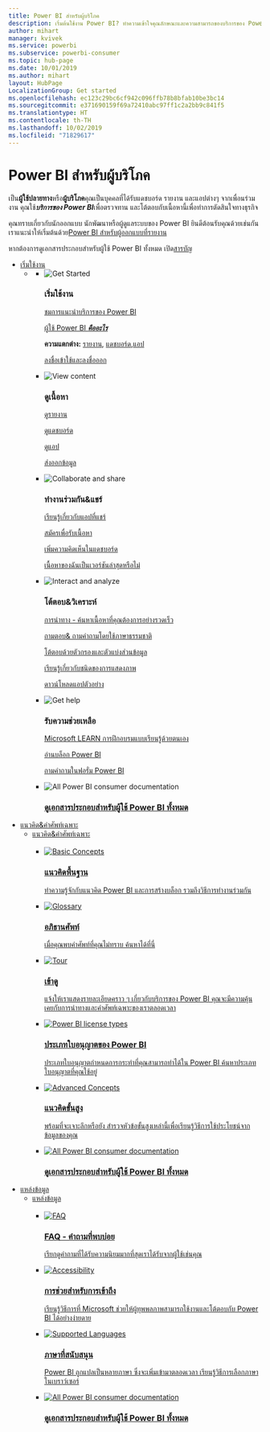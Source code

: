 ```yaml
---
title: Power BI สำหรับผู้บริโภค
description: เริ่มต้นใช้งาน Power BI? ทำความเข้าใจคุณลักษณะและความสามารถของบริการของ Power BI และดูว่าคุณสามารถทำอะไรได้บ้างในฐานะผู้ใช้ Power BI หรือผู้ใช้ปลายทาง
author: mihart
manager: kvivek
ms.service: powerbi
ms.subservice: powerbi-consumer
ms.topic: hub-page
ms.date: 10/01/2019
ms.author: mihart
layout: HubPage
LocalizationGroup: Get started
ms.openlocfilehash: ec123c29bc6cf942c096ffb78b8bfab10be3bc14
ms.sourcegitcommit: e371690159f69a72410abc97ff1c2a2bb9c841f5
ms.translationtype: HT
ms.contentlocale: th-TH
ms.lasthandoff: 10/02/2019
ms.locfileid: "71829617"
---
```

<div id="main" class="v2">
      <div class="container">
            <h1 class="">Power BI สำหรับผู้บริโภค</h1>
            <p>เป็น<b>ผู้ใช้ปลายทาง</b>หรือ<b>ผู้บริโภค</b>คุณเป็นบุคคลที่ได้รับแดชบอร์ด รายงาน และแอปต่างๆ จากเพื่อนร่วมงาน คุณใช้<b><i>บริการของ Power BI</i></b>เพื่อตรวจทาน และโต้ตอบกับเนื้อหานี้เพื่อทำการตัดสินใจทางธุรกิจ</p>
            <p>คุณทราบเกี่ยวกับนักออกแบบ นักพัฒนาหรือผู้ดูแลระบบของ Power BI ยินดีต้อนรับคุณด้วยเช่นกัน เราแนะนำให้เริ่มต้นด้วย<a href="../power-bi-creator-landing.md">Power BI สำหรับผู้ออกแบบที่รายงาน</a></p>
            <p>หากต้องการดูเอกสารประกอบสำหรับผู้ใช้ Power BI ทั้งหมด เปิด<a href="end-user-consumer.md">สารบัญ</a></p>
            <ul class="pivots">
            <li>
                <a href="#get-started" data-linktype="self-bookmark">เริ่มใช้งาน</a>
                <ul id="get-started" class="cardsF">
                    <li>
                        <a data-default="true" href="#getstarted" data-linktype="self-bookmark"></a>
                        <ul id="getstarted" class="cardsF">
                            <li>
                                <div class="cardSize">
                                    <div class="cardPadding">
                                        <div class="card">
                                            <div class="cardImageOuter">
                                                <div class="cardImage">
                                                    <img alt="Get Started" src="media/end-user-consumer/get-started.svg" data-linktype="relative-path">
                                                </div>
                                            </div>
                                            <div class="cardText">
                                                <h3>เริ่มใช้งาน</h3>
                                                <p><a href="/power-bi/consumer/end-user-reading-view" data-linktype="absolute-path">ชมการแนะนำบริการของ Power BI</a></p>
                                                <p><a href="/power-bi/consumer/end-user-consumer" data-linktype="absolute-path">ผู้ใช้ Power BI <b><i>คืออะไร</i></b></a></p>
                                                <p><b>ความแตกต่าง:</b> <a href="/power-bi/consumer/end-user-reports" data-linktype="absolute-path">รายงาน</a>, <a href="/power-bi/consumer/end-user-dashboards" data-linktype="absolute-path">แดชบอร์ด</a>,<a href="/power-bi/consumer/end-user-apps" data-linktype="absolute-path">แอป</a></p>
                                                <p><a href="/power-bi/consumer/end-user-sign-in" data-linktype="absolute-path">ลงชื่อเข้าใช้และลงชื่อออก</a></p>
                                            </div>
                                        </div>
                                    </div>
                                </div>
                            </li>
                            <li>
                                <div class="cardSize">
                                    <div class="cardPadding">
                                        <div class="card">
                                            <div class="cardImageOuter">
                                                <div class="cardImage">
                                                    <img alt="View content" src="media/end-user-consumer/view-content.svg" data-linktype="relative-path">
                                                </div>
                                            </div>
                                            <div class="cardText">
                                                <h3>ดูเนื้อหา</h3>
                                                <p><a href="/power-bi/consumer/end-user-report-open" data-linktype="absolute-path">ดูรายงาน</a></p>
                                                <p><a href="/power-bi/consumer/end-user-dashboard-open" data-linktype="absolute-path">ดูแดชบอร์ด</a></p>
                                                <p><a href="/power-bi/consumer/end-user-app-view" data-linktype="absolute-path">ดูแอป</a></p>
                                                <p><a href="/power-bi/consumer/end-user-export" data-linktype="absolute-path">ส่งออกข้อมูล</a>
                                            </div>
                                        </div>
                                    </div>
                                </div>
                            </li>
                            <li>
                                <div class="cardSize">
                                    <div class="cardPadding">
                                        <div class="card">
                                            <div class="cardImageOuter">
                                                <div class="cardImage">
                                                    <img alt="Collaborate and share" src="media/end-user-consumer/collaborate-share.svg" data-linktype="relative-path">
                                                </div>
                                            </div>
                                            <div class="cardText">
                                                <h3>ทำงานร่วมกัน&amp;แชร์</h3>
                                                <p><a href="/power-bi/consumer/end-user-apps" data-linktype="absolute-path">เรียนรู้เกี่ยวกับแอปที่แชร์</a></p>
                                                <p><a href="/power-bi/consumer/end-user-subscribe" data-linktype="absolute-path">สมัครเพื่อรับเนื้อหา</a></p>
                                                <p><a href="/power-bi/consumer/end-user-comment" data-linktype="absolute-path">เพิ่มความคิดเห็นในแดชบอร์ด</a></p>
                                                <p><a href="/power-bi/consumer/end-user-fresh" data-linktype="absolute-path">เนื้อหาของฉันเป็นเวอร์ชันล่าสุดหรือไม่</a></p>
                                            </div>
                                        </div>
                                    </div>
                                </div>
                            </li>
                            <li>
                                <div class="cardSize">
                                    <div class="cardPadding">
                                        <div class="card">
                                            <div class="cardImageOuter">
                                                <div class="cardImage">
                                                    <img alt="Interact and analyze" src="media/end-user-consumer/interact-analyze.svg" data-linktype="relative-path">
                                                </div>
                                            </div>
                                            <div class="cardText">
                                                <h3>โต้ตอบ&amp;วิเคราะห์</h3>
                                                <p><a href="/power-bi/consumer/end-user-experience" data-linktype="absolute-path">การนำทาง - ค้นหาเนื้อหาที่คุณต้องการอย่างรวดเร็ว</a></p>
                                                <p><a href="/power-bi/consumer/end-user-q-and-a" data-linktype="absolute-path">ถามตอบ&amp; ถามคำถามโดยใช้ภาษาธรรมชาติ </a></p>
                                                <p><a href="/power-bi/consumer/end-user-report-filter" data-linktype="absolute-path">โต้ตอบด้วยตัวกรองและตัวแบ่งส่วนข้อมูล</a></p>
                                                <p><a href="/power-bi/consumer/end-user-visual-type" data-linktype="absolute-path">เรียนรู้เกี่ยวกับชนิดของการแสดงภาพ</a></p>
                                                <p><a href="/power-bi/consumer/end-user-app-marketing" data-linktype="absolute-path">ดาวน์โหลดแอปตัวอย่าง</a></p>
                                            </div>
                                        </div>
                                    </div>
                                </div>
                            </li>
                            <li>
                                <div class="cardSize">
                                    <div class="cardPadding">
                                        <div class="card">
                                            <div class="cardImageOuter">
                                                <div class="cardImage">
                                                    <img alt="Get help" src="media/end-user-consumer/get-help.svg" data-linktype="relative-path">
                                                </div>
                                            </div>
                                            <div class="cardText">
                                                <h3>รับความช่วยเหลือ</h3>
                                            <p><a href="https://docs.microsoft.com/en-us/learn/paths/consume-data-with-power-bi/" data-linktype="absolute-path">Microsoft LEARN การฝึกอบรมแบบเรียนรู้ด้วยตนเอง</a></p>
                                                <p><a href="https://powerbi.microsoft.com/blog/" data-linktype="absolute-path">อ่านบล็อก Power BI</a></p>
                                                <p><a href="http://community.powerbi.com/" data-linktype="absolute-path">ถามคำถามในฟอรั่ม Power BI</a></p>
                                            </div>
                                        </div>
                                    </div>
                                </div>
                            </li>
                            <li>
                                <div class="cardSize">
                                    <div class="cardPadding">
                                        <div class="card">
                                            <div class="cardImageOuter">
                                                <div class="cardImage">
                                                    <img alt="All Power BI consumer documentation" src="media/end-user-consumer/see-all.svg" data-linktype="relative-path">
                                                </div>
                                            </div>
                                            <div class="cardText">
                                                <a href="end-user-consumer.md" data-linktype="absolute-path">
                                                <h3>ดูเอกสารประกอบสำหรับผู้ใช้ Power BI ทั้งหมด</h3></a>
                                            </div>
                                        </div>
                                    </div>
                                </div>
                            </li>
                        </ul>
                    </li>
                </ul>
            </li>
            <li>
                <a href="#concepts-terminology" data-linktype="self-bookmark"> แนวคิด&amp;คำศัพท์เฉพาะ</a>
                <ul id="concepts-terminology">
                    <li>
                        <a href="#conceptsterminology" data-linktype="self-bookmark"> แนวคิด&amp;คำศัพท์เฉพาะ</a>
                        <ul id="conceptsterminology" class="cardsC">
                            <br>
                            <li>
                                <a href="/power-bi/consumer/End-user-basic-concepts" data-linktype="absolute-path">
                                    <div class="cardSize">
                                        <div class="cardPadding">
                                            <div class="card">
                                                <div class="cardImageOuter">
                                                    <div class="cardImage bgdAccent1">
                                                        <img src="media/end-user-consumer/basic-concepts.svg" alt="Basic Concepts" data-linktype="relative-path">
                                                    </div>
                                                </div>
                                                <div class="cardText">
                                                    <h3>แนวคิดพื้นฐาน</h3>
                                                    <p>ทำความรู้จักกับแนวคิด Power BI และการสร้างบล็อก รวมถึงวิธีการทำงานร่วมกัน</p>
                                                </div>
                                            </div>
                                        </div>
                                    </div>
                                </a>
                            </li>
                            <li>
                                <a href="/power-bi/consumer/End-user-glossary" data-linktype="absolute-path">
                                    <div class="cardSize">
                                        <div class="cardPadding">
                                            <div class="card">
                                                <div class="cardImageOuter">
                                                    <div class="cardImage bgdAccent1">
                                                        <img src="media/end-user-consumer/glossary.svg" alt="Glossary" data-linktype="relative-path">
                                                    </div>
                                                </div>
                                                <div class="cardText">
                                                    <h3>อภิธานศัพท์</h3>
                                                    <p>เมื่อคุณพบคำศัพท์ที่คุณไม่ทราบ ค้นหาได้ที่นี่</p>
                                                </div>
                                            </div>
                                        </div>
                                    </div>
                                </a>
                            </li>
                            <li>
                                <a href="/power-bi/consumer/end-user-experience" data-linktype="absolute-path">
                                    <div class="cardSize">
                                        <div class="cardPadding">
                                            <div class="card">
                                                <div class="cardImageOuter">
                                                    <div class="cardImage bgdAccent1">
                                                        <img src="media/end-user-consumer/tour.svg" alt="Tour" data-linktype="relative-path">
                                                    </div>
                                                </div>
                                                <div class="cardText">
                                                    <h3>เข้าดู</h3>
                                                    <p>แจ้งให้เราแสดงรายละเอียดคราว ๆ เกี่ยวกับบริการของ Power BI คุณจะมีความคุ้นเคยกับการนำทางและคำศัพท์เฉพาะของเราตลอดเวลา</p>
                                                </div>
                                            </div>
                                        </div>
                                    </div>
                                </a>
                            </li>
                            <li>
                                <a href="/power-bi/service-admin-licensing-organization" data-linktype="absolute-path">
                                    <div class="cardSize">
                                        <div class="cardPadding">
                                            <div class="card">
                                                <div class="cardImageOuter">
                                                    <div class="cardImage bgdAccent1">
                                                        <img src="media/end-user-consumer/power-bi-license-types.svg" alt="Power BI license types" data-linktype="relative-path">
                                                    </div>
                                                </div>
                                                <div class="cardText">
                                                    <h3>ประเภทใบอนุญาตของ Power BI</h3>
                                                    <p>ประเภทใบอนุญาตกำหนดการกระทำที่คุณสามารถทำได้ใน Power BI ค้นหาประเภทใบอนุญาตที่คุณใช้อยู่</p>
                                                </div>
                                            </div>
                                        </div>
                                    </div>
                                </a>
                            </li>
                            <li>
                                <a href="/power-bi/consumer/end-user-featured" data-linktype="absolute-path">
                                    <div class="cardSize">
                                        <div class="cardPadding">
                                            <div class="card">
                                                <div class="cardImageOuter">
                                                    <div class="cardImage bgdAccent1">
                                                        <img src="media/end-user-consumer/advanced-concepts.svg" alt="Advanced Concepts" data-linktype="relative-path">
                                                    </div>
                                                </div>
                                                <div class="cardText">
                                                    <h3>แนวคิดขั้นสูง</h3>
                                                    <p>พร้อมที่จะเจาะลึกหรือยัง สำรวจหัวข้อขั้นสูงเหล่านี้เพื่อเรียนรู้วิธีการใช้ประโยชน์จากข้อมูลของคุณ </p>
                                                </div>
                                            </div>
                                        </div>
                                    </div>
                                </a>
                            </li>
                            <li>
                                <a href="end-user-consumer.md" data-linktype="absolute-path">
                                    <div class="cardSize">
                                        <div class="cardPadding">
                                            <div class="card">
                                                <div class="cardImageOuter">
                                                    <div class="cardImage bgdAccent1">
                                                        <img src="media/end-user-consumer/See_All_400x140.svg" alt="All Power BI consumer documentation" data-linktype="relative-path">
                                                    </div>
                                                </div>
                                                <div class="cardText">
                                                    <h3>ดูเอกสารประกอบสำหรับผู้ใช้ Power BI ทั้งหมด</h3>
                                                </div>
                                            </div>
                                        </div>
                                    </div>
                                </a>
                            </li>
                        </ul>
                    </li>
                </ul>
            </li>
            <li>
                <a href="#resources" data-linktype="self-bookmark">แหล่งข้อมูล</a>
                <ul id="resources">
                    <li>
                        <a href="#resources" data-linktype="self-bookmark">แหล่งข้อมูล</a>
                        <ul id="resources" class="cardsC">
                            <br>
                            <li>
                                <a href="/power-bi/consumer/end-user-faq" data-linktype="absolute-path">
                                    <div class="cardSize">
                                        <div class="cardPadding">
                                            <div class="card">
                                                <div class="cardImageOuter">
                                                    <div class="cardImage bgdAccent1">
                                                        <img src="media/end-user-consumer/faq.svg" alt="FAQ" data-linktype="relative-path">
                                                    </div>
                                                </div>
                                                <div class="cardText">
                                                    <h3>FAQ - คำถามที่พบบ่อย</h3>
                                                    <p>เรียกดูคำถามที่ได้รับความนิยมมากที่สุดเราได้รับจากผู้ใช้เช่นคุณ</p>
                                                </div>
                                            </div>
                                        </div>
                                    </div>
                                </a>
                            </li>
                            <li>
                                <a href="/power-bi/desktop-accessibility" data-linktype="absolute-path">
                                    <div class="cardSize">
                                        <div class="cardPadding">
                                            <div class="card">
                                                <div class="cardImageOuter">
                                                    <div class="cardImage bgdAccent1">
                                                        <img src="media/end-user-consumer/accessibility.svg" alt="Accessibility" data-linktype="relative-path">
                                                    </div>
                                                </div>
                                                <div class="cardText">
                                                    <h3>การช่วยสำหรับการเข้าถึง</h3>
                                                    <p>เรียนรู้วิธีการที่ Microsoft ช่วยให้ผู้ทุพพลภาพสามารถใช้งานและโต้ตอบกับ Power BI ได้อย่างง่ายดาย </p>
                                                </div>
                                            </div>
                                        </div>
                                    </div>
                                </a>
                            </li>
                            <li>
                                <a href="/power-bi/supported-languages-countries-regions" data-linktype="absolute-path">
                                    <div class="cardSize">
                                        <div class="cardPadding">
                                            <div class="card">
                                                <div class="cardImageOuter">
                                                    <div class="cardImage bgdAccent1">
                                                        <img src="media/end-user-consumer/supported-languages.svg" alt="Supported Languages" data-linktype="relative-path">
                                                    </div>
                                                </div>
                                                <div class="cardText">
                                                    <h3>ภาษาที่สนับสนุน</h3>
                                                    <p>Power BI ถูกแปลเป็นหลายภาษา ซึ่งจะเพิ่มเข้ามาตลอดเวลา เรียนรู้วิธีการเลือกภาษาในเบราว์เซอร์ </p>
                                                </div>
                                            </div>
                                        </div>
                                    </div>
                                </a>
                            </li>
                            <li>
                                <a href="end-user-consumer.md" data-linktype="absolute-path">
                                    <div class="cardSize">
                                        <div class="cardPadding">
                                            <div class="card">
                                                <div class="cardImageOuter">
                                                    <div class="cardImage bgdAccent1">
                                                        <img src="media/end-user-consumer/See_All_400x140.svg" alt="All Power BI consumer documentation" data-linktype="relative-path">
                                                    </div>
                                                </div>
                                                <div class="cardText">
                                                    <h3>ดูเอกสารประกอบสำหรับผู้ใช้ Power BI ทั้งหมด</h3>
                                                </div>
                                            </div>
                                        </div>
                                    </div>
                                </a>
                            </li>
                        </ul>
                    </li>
                </ul>
            </li>
            </ul> 
      </div>
</div>
